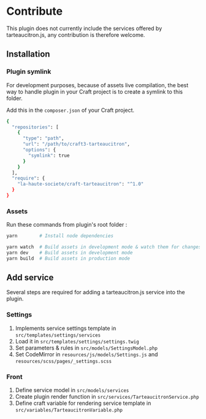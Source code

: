# Contribute

This plugin does not currently include the services offered by tarteaucitron.js, any contribution is therefore welcome.

## Installation

### Plugin symlink

For development purposes, because of assets live compilation, the best way to handle plugin in your Craft project is to create a symlink to this folder.

Add this in the `composer.json` of your Craft project.

```bash
{
  "repositories": [
    {
      "type": "path",
      "url": "/path/to/craft3-tarteaucitron",
      "options": {
        "symlink": true
      }
    }
  ],
  "require": {
    "la-haute-societe/craft-tarteaucitron": "^1.0"
  }
}
```


### Assets

Run these commands from plugin's root folder :

```bash
yarn        # Install node dependencies

yarn watch  # Build assets in development mode & watch them for changes
yarn dev    # Build assets in development mode
yarn build  # Build assets in production mode
```

## Add service

Several steps are required for adding a tarteaucitron.js service into the plugin.

### Settings

1. Implements service settings template in `src/templates/settings/services`
2. Load it in `src/templates/settings/settings.twig`
3. Set parameters & rules in `src/models/SettingsModel.php`
4. Set CodeMirror in `resources/js/models/Settings.js` and `resources/scss/pages/_settings.scss`

### Front

1. Define service model in `src/models/services`
2. Create plugin render function in `src/services/TarteaucitronService.php`
3. Define craft variable for rendering service template in `src/variables/TarteaucitronVariable.php`
